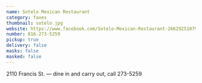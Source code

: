 ```yaml
---
name: Sotelo Mexican Restaurant
category: faves
thumbnail: sotelo.jpg
website: https://www.facebook.com/Sotelo-Mexican-Restaurant-266292510793364/
number: 816-273-5259
pickup: true
delivery: false
masks: false
masked: false
---
```

2110 Francis St. — dine in and carry out, call 273-5259
